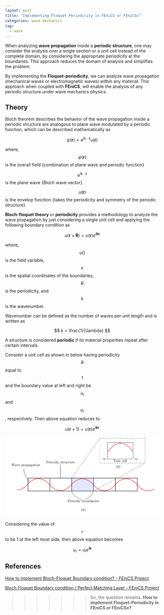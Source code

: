 ```yaml
---
layout: post
title: "Implementing Floquet Periodicity in FEniCS or FEniCSx"
categories: wave mechanics
tag: 
  - wave
---
```


When analyzing **wave propagation** inside a **periodic structure**, one may consider the analysis over a single section or a unit cell instead of the complete domain, by considering the appropriate periodicity at the boundaries. This approach reduces the domain of analysis and simplifies the problem. 

By implementing the **Floquet-periodicity**, we can analyze wave propagation (mechanical waves or electromagnetic waves) within any material. This approach when coupled with **FEniCS**, will enable the analysis of any periodic structure under wave mechanics physics.

## Theory

Bloch theorem describes the behavior of the wave propagation inside a periodic structure are analogous to plane wave modulated by a periodic function, which can be described mathematically as

$$
\psi(\mathbf{r})=\mathrm{e}^{\mathrm{ik} \cdot \mathbf{r}} u(\mathbf{r})
$$

where, $$\psi(\mathbf{r})$$ is the overall field {combination of plane wave and periodic function}

$$\mathrm{e}^{\mathrm{ik} \cdot \mathbf{r}}$$ is the plane wave {Bloch wave vector}

$$u(\mathbf{r})$$ is the envelop function {takes the periodicity and symmetry of the periodic structure}.

**Bloch-floquet theory** or **periodicity** provides a methodology to analyze the wave propagation by just considering a single unit cell and applying the following boundary condition as 

$$
u(\mathbf{r}+\mathbf{R})=u(\mathbf{r}) e^{i \mathbf{k} \mathbf{r}}
$$

where, $$u()$$ is the field variable, $$\mathbf{r}$$ is the spatial coordinates of the boundaries, $$R$$ is the periodicity, and $$k$$ is the wavenumber.

Wavenumber can be defined as the number of waves per unit length and is written as 

$$
k = \frac{1}{\lambda}
$$

A structure is considered **periodic** if its material properties repeat after certain intervals. 

Consider a unit cell as shown in below having periodicity $$R$$ equal to $$1$$ and the boundary value at left and right be $$u_l$$ and $$u_r$$, respectively. Then above equation reduces to 

$$
u(\mathbf{r}+1)=u(\mathbf{r}) e^{i \mathbf{k} \mathbf{r}}
$$

![](/assets/images/floquet-periodicity-1.png)

Considering the value of $$r$$ to be 1 at the left most side, then above equation becomes 

$$
u_r=u_l e^{i \mathbf{k}}
$$

## References

[How to implement Bloch-Floquet Boundary condition? - FEniCS Project](https://fenicsproject.discourse.group/t/how-to-implement-bloch-floquet-boundary-condition/1504)

[Bloch Floquet Boundary condition / Perfect Matching Layer - FEniCS Project](https://fenicsproject.discourse.group/t/bloch-floquet-boundary-condition-perfect-matching-layer/497)

> > > > > > > So, the question remains. **How to implement Floquet-Periodicity in FEniCS  or FEniCSx?**
